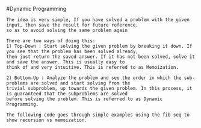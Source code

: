 #Dynamic Programming

	The idea is very simple, If you have solved a problem with the given input, then save the result for future reference, 
	so as to avoid solving the same problem again

	There are two ways of doing this:
	1) Top-Down : Start solving the given problem by breaking it down. If you see that the problem has been solved already, 
	then just return the saved answer. If it has not been solved, solve it and save the answer. This is usually easy to 
	think of and very intuitive. This is referred to as Memoization.

	2) Bottom-Up : Analyze the problem and see the order in which the sub-problems are solved and start solving from the
	trivial subproblem, up towards the given problem. In this process, it is guaranteed that the subproblems are solved 
	before solving the problem. This is referred to as Dynamic Programming.

	The following code goes through simple examples using the fib seq to show recursion vs memoization.

